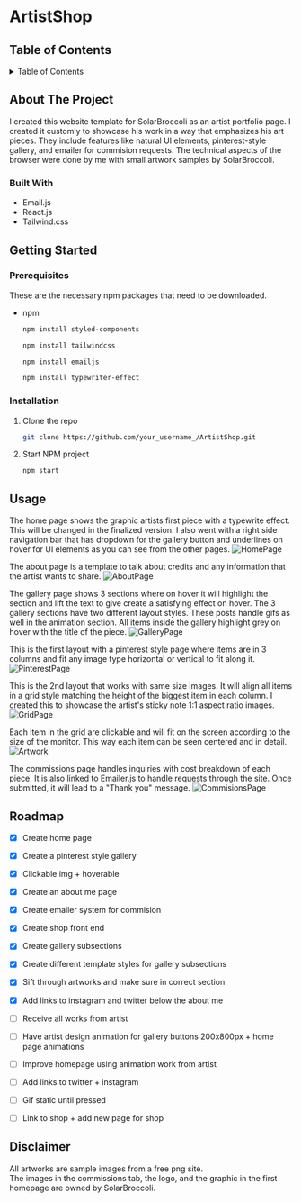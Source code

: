 # ArtistShop

<!-- TABLE OF CONTENTS -->
## Table of Contents

<details>
  <summary>Table of Contents</summary>
  <ol>
    <li>
      <a href="#about-the-project">About The Project</a>
      <ul>
        <li><a href="#built-with">Built With</a></li>
      </ul>
    </li>
    <li>
      <a href="#getting-started">Getting Started</a>
      <ul>
        <li><a href="#prerequisites">Prerequisites</a></li>
        <li><a href="#installation">Installation</a></li>
        <li><a href="#roadmap">Roadmap</a></li>
      </ul>
    </li>
    <li><a href="#usage">Usage</a></li>
    <li><a href="#disclaimer">Disclaimer</a></li>
  </ol>
</details>


<!-- ABOUT THE PROJECT -->
## About The Project

I created this website template for SolarBroccoli as an artist portfolio page. I created it customly to showcase his work in a way that emphasizes his art pieces. They include features like natural UI elements, pinterest-style gallery, and emailer for commision requests. The technical aspects of the browser were done by me with small artwork samples by SolarBroccoli. 


### Built With

* Email.js
* React.js
* Tailwind.css


<!-- GETTING STARTED -->
## Getting Started

### Prerequisites
These are the necessary npm packages that need to be downloaded.

* npm
  ```sh
  npm install styled-components
  ```

  ```sh
  npm install tailwindcss
  ```

  ```sh
  npm install emailjs
  ```

  ```sh
  npm install typewriter-effect
  ```

### Installation

1. Clone the repo
   ```sh
   git clone https://github.com/your_username_/ArtistShop.git
   ```
2. Start NPM project
   ```sh
   npm start
   ```

<!-- USAGE EXAMPLES -->
## Usage
The home page shows the graphic artists first piece with a typewrite effect. This will be changed in the finalized version. I also went with a right side navigation bar that has dropdown for the gallery button and underlines on hover for UI elements as you can see from the other pages. 
![HomePage](https://github.com/ryandaepark/ArtistShop/assets/57121651/8c719149-2ed6-42d0-a454-c172a1928f90)
</br>

The about page is a template to talk about credits and any information that the artist wants to share. 
![AboutPage](https://github.com/ryandaepark/ArtistShop/assets/57121651/848d9f7f-f7e0-4fdf-98df-4150f2864a33)
</br>

The gallery page shows 3 sections where on hover it will highlight the section and lift the text to give create a satisfying effect on hover. The 3 gallery sections have two different layout styles. These posts handle gifs as well in the animation section. All items inside the gallery highlight grey on hover with the title of the piece. 
![GalleryPage](https://github.com/ryandaepark/ArtistShop/assets/57121651/f8c395d4-fbc8-4179-9449-68638796ebc5)
</br>

This is the first layout with a pinterest style page where items are in 3 columns and fit any image type horizontal or vertical to fit along it. 
![PinterestPage](https://github.com/ryandaepark/ArtistShop/assets/57121651/06ebead9-70a8-4418-a63d-88681e1966e8)
</br>

This is the 2nd layout that works with same size images. It will align all items in a grid style matching the height of the biggest item in each column. I created this to showcase the artist's sticky note 1:1 aspect ratio images. 
![GridPage](https://github.com/ryandaepark/ArtistShop/assets/57121651/e059c226-8f40-4d4b-9713-488227a5c364)
</br>

Each item in the grid are clickable and will fit on the screen according to the size of the monitor. This way each item can be seen centered and in detail. 
![Artwork](https://github.com/ryandaepark/ArtistShop/assets/57121651/c36e5ed5-cd02-4bf3-8a55-d95962268096)
</br>

The commissions page handles inquiries with cost breakdown of each piece. It is also linked to Emailer.js to handle requests through the site. Once submitted, it will lead to a "Thank you" message. 
![CommisionsPage](https://github.com/ryandaepark/ArtistShop/assets/57121651/e200819b-5bbe-40a1-bebd-fbffa7ca2f9a)
</br>

<!-- ROADMAP -->
## Roadmap

- [X] Create home page 
- [X] Create a pinterest style gallery 
- [X] Clickable img + hoverable
- [X] Create an about me page
- [X] Create emailer system for commision
- [X] Create shop front end
- [X] Create gallery subsections
- [X] Create different template styles for gallery subsections
- [X] Sift through artworks and make sure in correct section
- [X] Add links to instagram and twitter below the about me

- [ ] Receive all works from artist
- [ ] Have artist design animation for gallery buttons 200x800px  + home page animations
- [ ] Improve homepage using animation work from artist 
- [ ] Add links to twitter + instagram
- [ ] Gif static until pressed
- [ ] Link to shop + add new page for shop

<!-- DISCLAIMER -->
## Disclaimer
All artworks are sample images from a free png site. </br>
The images in the commissions tab, the logo, and the graphic in the first homepage are owned by SolarBroccoli. 

